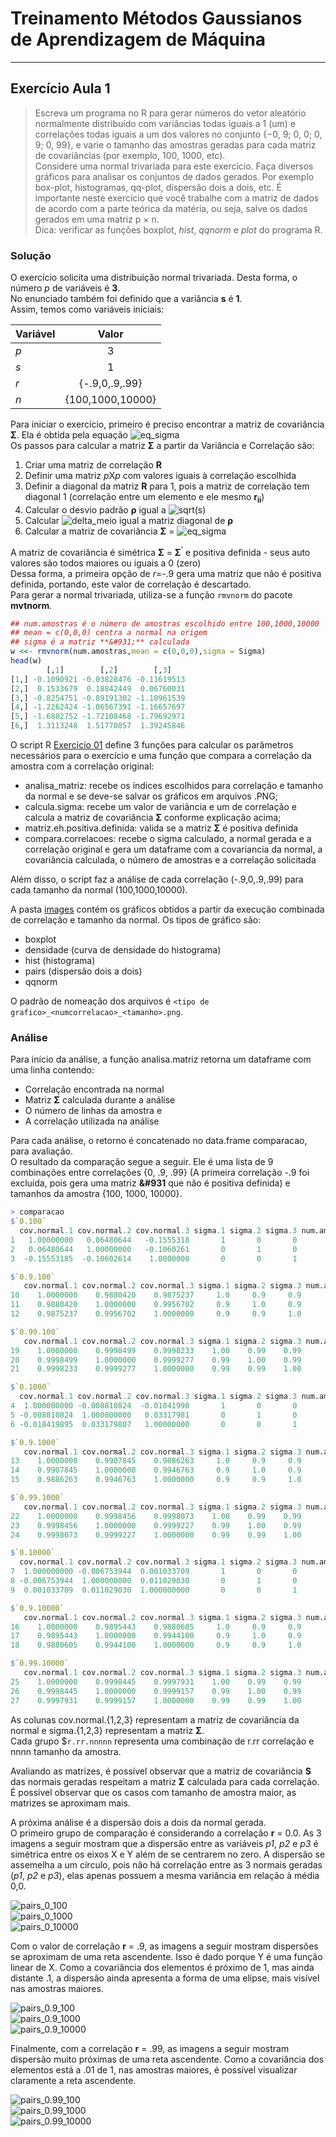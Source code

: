 # Treinamento Métodos Gaussianos de Aprendizagem de Máquina
___
## Exercício Aula 1

> Escreva um programa no R para gerar números do vetor aleatório
normalmente distribuído com variâncias todas iguais a 1 (um) e
correlações todas iguais a um dos valores no conjunto
{−0, 9; 0, 0; 0, 9; 0, 99}, e varie o tamanho das amostras geradas para
cada matriz de covariâncias (por exemplo, 100, 1000, etc).  
Considere
uma normal trivariada para este exercício. Faça diversos gráficos para
analisar os conjuntos de dados gerados. Por exemplo box-plot,
histogramas, qq-plot, dispersão dois a dois, etc. É importante neste
exercício que você trabalhe com a matriz de dados de acordo com a
parte teórica da matéria, ou seja, salve os dados gerados em uma
matriz p × n.  
Dica: verificar as funções boxplot, *hist*, *qqnorm* e *plot* do programa R.

### Solução
O exercício solicita uma distribuição normal trivariada. Desta forma, o número *p* de variáveis é **3**.  
No enunciado também foi definido que a variância **s** é **1**.  
Assim, temos como variáveis iniciais:  

| Variável | Valor |  
| -------- |:-----:|  
| *p*      | 3     |  
| *s*      | 1     |  
| *r*      | {-.9,0,.9,.99} |  
| *n*      | {100,1000,10000} |  

Para iniciar o exercício, primeiro é preciso encontrar a matriz de covariância **&#931;**. Ela é obtida pela equação ![eq_sigma](gifs/eq_sigma.gif)  
Os passos para calcular a matriz **&#931;** a partir da Variância e Correlação são:
1. Criar uma matriz de correlação **R**
  1. Definir uma matriz *p*X*p* com valores iguais à correlação escolhida
  2. Definir a diagonal da matriz **R** para 1, pois a matriz de correlação tem diagonal 1 (correlação entre um elemento e ele mesmo **r<sub>ii<sub>**)
2. Calcular o desvio padrão **&#961;** igual a ![sqrt(s)](gifs/eq_sigma.gif)
3. Calcular  ![delta_meio](gifs/delta_meio.gif) igual a matriz diagonal de **&#961;**
4. Calcular a matriz de covariância **&#931;** = ![eq_sigma](gifs/eq_sigma.gif)  

A matriz de covariância é simétrica **&#931;** = **&#931;**<sup>'</sup> e positiva definida - seus auto valores são todos maiores ou iguais a 0 (zero)  
Dessa forma, a primeira opção de *r*=-.9 gera uma matriz que não é positiva definida, portando, este valor de correlação é descartado.  
Para gerar a normal trivariada, utiliza-se a função `rmvnorm` do pacote **mvtnorm**.

```R
## num.amostras é o número de amostras escolhido entre 100,1000,10000
## mean = c(0,0,0) centra a normal na origem
## sigma é a matriz **&#931;** calculada
w <<- rmvnorm(num.amostras,mean = c(0,0,0),sigma = Sigma)
head(w)
        [,1]        [,2]        [,3]
[1,] -0.1090921 -0.03828476 -0.11619513
[2,]  0.1533679  0.18842449  0.06760031
[3,] -0.8254751 -0.89191302 -1.10961539
[4,] -1.2262424 -1.06567391 -1.16657697
[5,] -1.6802752 -1.72108468 -1.79692971
[6,]  1.3113248  1.51770857  1.39245846
```  
O script R [Exercicio 01](./exercicio_01.R) define 3 funções para calcular os parâmetros necessários para o exercício e uma função que compara a correlação da amostra com a correlação original:  
* analisa_matriz: recebe os índices escolhidos para correlação e tamanho da normal e se deve-se salvar os gráficos em arquivos .PNG;
* calcula.sigma: recebe um valor de variância e um de correlação e calcula a matriz de covariância **&#931;** conforme explicação acima;
* matriz.eh.positiva.definida: valida se a matriz **&#931;** é positiva definida
* compara.correlacoes: recebe o sigma calculado, a normal gerada e a correlação original e gera um dataframe com a covariancia da normal, a covariância calculada, o número de amostras e a correlação solicitada

Além disso, o script faz a análise de cada correlação (-.9,0,.9,.99) para cada tamanho da normal (100,1000,10000).  

A pasta [images](./images) contém os gráficos obtidos a partir da execução combinada de correlação e tamanho da normal. Os tipos de gráfico são:
* boxplot
* densidade (curva de densidade do histograma)
* hist (histograma)
* pairs (dispersão dois a dois)
* qqnorm

O padrão de nomeação dos arquivos é `<tipo de grafico>_<numcorrelacao>_<tamanho>.png`.  

### Análise  
Para início da análise, a função analisa.matriz retorna um dataframe com uma linha contendo:
* Correlação encontrada na normal
* Matriz **&#931;** calculada durante a análise
* O número de linhas da amostra e
* A correlação utilizada na análise

Para cada análise, o retorno é concatenado no data.frame comparacao, para avaliação.  
O resultado da comparação segue a seguir. Ele é uma lista de 9 combinações entre correlações {0, .9, .99} (A primeira correlação -.9 foi excluída, pois gera uma matriz **&#931** que não é positiva definida) e tamanhos da amostra {100, 1000, 10000}.
```R
> comparacao
$`0.100`
  cov.normal.1 cov.normal.2 cov.normal.3 sigma.1 sigma.2 sigma.3 num.amostra correlacao
1   1.00000000   0.06480644   -0.1555318       1       0       0         100          0
2   0.06480644   1.00000000   -0.1060261       0       1       0         100          0
3  -0.15553185  -0.10602614    1.0000000       0       0       1         100          0

$`0.9.100`
   cov.normal.1 cov.normal.2 cov.normal.3 sigma.1 sigma.2 sigma.3 num.amostra correlacao
10    1.0000000    0.9880420    0.9875237     1.0     0.9     0.9         100        0.9
11    0.9880420    1.0000000    0.9956702     0.9     1.0     0.9         100        0.9
12    0.9875237    0.9956702    1.0000000     0.9     0.9     1.0         100        0.9

$`0.99.100`
   cov.normal.1 cov.normal.2 cov.normal.3 sigma.1 sigma.2 sigma.3 num.amostra correlacao
19    1.0000000    0.9998499    0.9998233    1.00    0.99    0.99         100       0.99
20    0.9998499    1.0000000    0.9999277    0.99    1.00    0.99         100       0.99
21    0.9998233    0.9999277    1.0000000    0.99    0.99    1.00         100       0.99

$`0.1000`
  cov.normal.1 cov.normal.2 cov.normal.3 sigma.1 sigma.2 sigma.3 num.amostra correlacao
4  1.000000000 -0.008810824  -0.01841990       1       0       0        1000          0
5 -0.008810824  1.000000000   0.03317981       0       1       0        1000          0
6 -0.018419895  0.033179807   1.00000000       0       0       1        1000          0

$`0.9.1000`
   cov.normal.1 cov.normal.2 cov.normal.3 sigma.1 sigma.2 sigma.3 num.amostra correlacao
13    1.0000000    0.9907845    0.9886263     1.0     0.9     0.9        1000        0.9
14    0.9907845    1.0000000    0.9946763     0.9     1.0     0.9        1000        0.9
15    0.9886263    0.9946763    1.0000000     0.9     0.9     1.0        1000        0.9

$`0.99.1000`
   cov.normal.1 cov.normal.2 cov.normal.3 sigma.1 sigma.2 sigma.3 num.amostra correlacao
22    1.0000000    0.9998456    0.9998073    1.00    0.99    0.99        1000       0.99
23    0.9998456    1.0000000    0.9999227    0.99    1.00    0.99        1000       0.99
24    0.9998073    0.9999227    1.0000000    0.99    0.99    1.00        1000       0.99

$`0.10000`
  cov.normal.1 cov.normal.2 cov.normal.3 sigma.1 sigma.2 sigma.3 num.amostra correlacao
7  1.000000000 -0.006753944  0.001033709       1       0       0       10000          0
8 -0.006753944  1.000000000  0.011029030       0       1       0       10000          0
9  0.001033709  0.011029030  1.000000000       0       0       1       10000          0

$`0.9.10000`
   cov.normal.1 cov.normal.2 cov.normal.3 sigma.1 sigma.2 sigma.3 num.amostra correlacao
16    1.0000000    0.9895443    0.9880605     1.0     0.9     0.9       10000        0.9
17    0.9895443    1.0000000    0.9944100     0.9     1.0     0.9       10000        0.9
18    0.9880605    0.9944100    1.0000000     0.9     0.9     1.0       10000        0.9

$`0.99.10000`
   cov.normal.1 cov.normal.2 cov.normal.3 sigma.1 sigma.2 sigma.3 num.amostra correlacao
25    1.0000000    0.9998445    0.9997931    1.00    0.99    0.99       10000       0.99
26    0.9998445    1.0000000    0.9999157    0.99    1.00    0.99       10000       0.99
27    0.9997931    0.9999157    1.0000000    0.99    0.99    1.00       10000       0.99
```  

As colunas cov.normal.{1,2,3} representam a matriz de covariância da normal e sigma.{1,2,3} representam a matriz **&#931;**.  
Cada grupo $`r.rr.nnnnn` representa uma combinação de r.rr correlação e nnnn tamanho da amostra.  

Avaliando as matrizes, é possível observar que a matriz de covariância **S** das normais geradas respeitam a matriz **&#931;** calculada para cada correlação. É possível observar que os casos com tamanho de amostra maior, as matrizes se aproximam mais.  

A próxima análise é a dispersão dois a dois da normal gerada.  
O primeiro grupo de comparação é considerando a correlação **r** = 0.0. As 3 imagens a seguir mostram que a dispersão entre as variáveis *p1*, *p2* e *p3* é simétrica entre os eixos X e Y além de se centrarem no zero. A dispersão se assemelha a um círculo, pois não há correlação entre as 3 normais geradas (*p1*, *p2* e *p3*), elas apenas possuem a mesma variância em relação à média 0,0.

![pairs_0_100](./images/pairs_0_100.png)  
![pairs_0_1000](./images/pairs_0_1000.png)  
![pairs_0_10000](./images/pairs_0_10000.png)  

Com o valor de correlação **r** = .9, as imagens a seguir mostram dispersões se aproximam de uma reta ascendente. Isso é dado porque Y é uma função linear de X. Como a covariância dos elementos é próximo de 1, mas ainda distante .1, a dispersão ainda apresenta a forma de uma elipse, mais visível nas amostras maiores.

![pairs_0.9_100](./images/pairs_0.9_100.png)    
![pairs_0.9_1000](./images/pairs_0.9_1000.png)  
![pairs_0.9_10000](./images/pairs_0.9_10000.png)  

Finalmente, com a correlação **r** = .99, as imagens a seguir mostram dispersão muito próximas de uma reta ascendente. Como a covariância dos elementos está a .01 de 1, nas amostras maiores, é possível visualizar claramente a reta ascendente.

![pairs_0.99_100](./images/pairs_0.99_100.png)  
![pairs_0.99_1000](./images/pairs_0.99_1000.png)  
![pairs_0.99_10000](./images/pairs_0.99_10000.png)  
